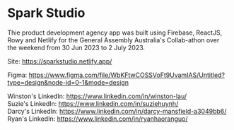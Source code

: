 # Spark Studio
Thie product development agency app was built using Firebase, ReactJS, Rowy and Netlify for the General Assembly Australia's Collab-athon over the weekend from 30 Jun 2023 to 2 July 2023.

Site: https://sparkstudio.netlify.app/

Figma: https://www.figma.com/file/WbKFtwCOSSVoFt9UvamIAS/Untitled?type=design&node-id=0-1&mode=design

Winston's LinkedIn: https://www.linkedin.com/in/winston-lau/  
Suzie's LinkedIn:
https://www.linkedin.com/in/suziehuynh/  
Darcy's LinkedIn:
https://www.linkedin.com/in/darcy-mansfield-a3049bb6/  
Ryan's LinkedIn:
https://www.linkedin.com/in/ryanhaoranguo/  